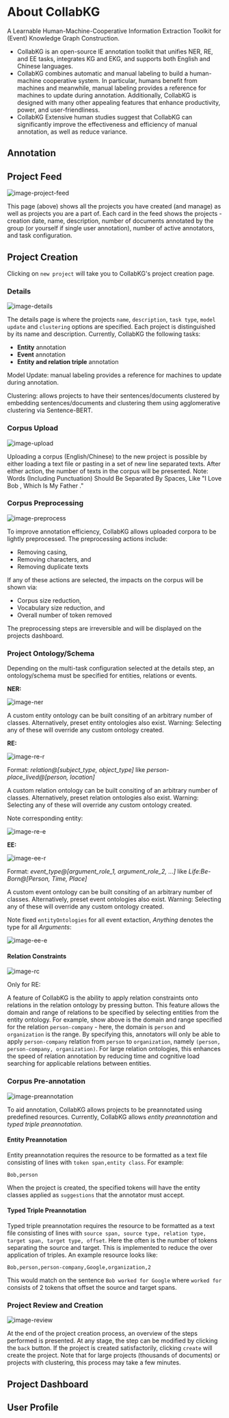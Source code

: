 # About CollabKG

A Learnable Human-Machine-Cooperative Information Extraction Toolkit for (Event) Knowledge Graph Construction.

- CollabKG is an open-source IE annotation toolkit that unifies NER, RE, and EE tasks, integrates KG and EKG, and supports both English and Chinese languages. 
- CollabKG combines automatic and manual labeling to build a human-machine cooperative system. In particular, humans benefit from machines and meanwhile, manual labeling provides a reference for machines to update during annotation. Additionally, CollabKG is designed with many other appealing features that enhance productivity, power, and user-friendliness.
- CollabKG Extensive human studies suggest that CollabKG can significantly improve the effectiveness and efficiency of manual annotation, as well as reduce variance.

## Annotation


## Project Feed

![image-project-feed](images/image-project-feed.jpg)

This page (above) shows all the projects you have created (and manage) as well as projects you are a part of. Each card in the feed shows the projects - creation date, name, description, number of documents annotated by the group (or yourself if single user annotation), number of active annotators, and task configuration.

## Project Creation

Clicking on `new project` will take you to CollabKG's project creation page.

### Details

![image-details](images/image-details.jpg)

The details page is where the projects `name`, `description`, `task type`, `model update` and `clustering` options are specified. Each project is distinguished by its name and description. Currently, CollabKG the following tasks:

- **Entity** annotation
- **Event** annotation
- **Entity and relation triple** annotation

Model Update: manual labeling provides a reference for machines to update during annotation.

Clustering: allows projects to have their sentences/documents clustered by embedding sentences/documents and clustering them using agglomerative clustering via Sentence-BERT.

### Corpus Upload

![image-upload](images/image-upload.jpg)

Uploading a corpus (English/Chinese) to the new project is possible by either loading a text file or pasting in a set of new line separated texts. After either action, the number of texts in the corpus will be presented.
Note: Words (Including Punctuation) Should Be Separated By Spaces, Like "I Love Bob , Which Is My Father ."

### Corpus Preprocessing

![image-preprocess](images/image-preprocess.jpg)

To improve annotation efficiency, CollabKG allows uploaded corpora to be lightly preprocessed. The preprocessing actions include:

- Removing casing,
- Removing characters, and
- Removing duplicate texts

If any of these actions are selected, the impacts on the corpus will be shown via:

- Corpus size reduction,
- Vocabulary size reduction, and
- Overall number of token removed

The preprocessing steps are irreversible and will be displayed on the projects dashboard. 

### Project Ontology/Schema
Depending on the multi-task configuration selected at the details step, an ontology/schema must be specified for entities, relations or events.

**NER:**

![image-ner](images/image-ner.jpg)

A custom entity ontology can be built consiting of an arbitrary number of classes. Alternatively, preset entity ontologies also exist. Warning: Selecting any of these will override any custom ontology created.

**RE:**

![image-re-r](images/image-re-r.jpg)

Format: *relation@[subject_type, object_type]* like *person-place_lived@[person, location]*

A custom relation ontology can be built consiting of an arbitrary number of classes. Alternatively, preset relation ontologies also exist. Warning: Selecting any of these will override any custom ontology created.

Note corresponding entity:

![image-re-e](images/image-re-e.jpg)

**EE:**

![image-ee-r](images/image-ee-r.jpg)

Format: *event_type@[argument_role_1, argument_role_2, ...]* like *Life:Be-Born@[Person, Time, Place]*

A custom event ontology can be built consiting of an arbitrary number of classes. Alternatively, preset event ontologies also exist. Warning: Selecting any of these will override any custom ontology created.

Note fixed `entityOntologies` for all event extaction, *Anything* denotes the type for all *Arguments*:

![image-ee-e](images/image-ee-e.jpg)

#### Relation Constraints

![image-rc](images/image-rc.jpg)

Only for RE:

A feature of CollabKG is the ability to apply relation constraints onto relations in the relation ontology by pressing button. This feature allows the domain and range of relations to be specified by selecting entities from the entity ontology. For example, show above is the domain and range specified for the relation `person-company` - here, the domain is `person` and `organization` is the range. By specifying this, annotators will only be able to apply `person-company` relation from `person` to `organization`, namely `(person, person-company, organization)`. For large relation ontologies, this enhances the speed of relation annotation by reducing time and cognitive load searching for applicable relations between entities.

### Corpus Pre-annotation

![image-preannotation](images/image-preannotation.jpg)

To aid annotation, CollabKG allows projects to be preannotated using predefined resources. Currently, CollabKG allows *entity preannotation* and *typed triple preannotation*.

#### Entity Preannotation

Entity preannotation requires the resource to be formatted as a text file consisting of lines with `token span,entity class`. For example:

```
Bob,person 
```

When the project is created, the specified tokens will have the entity classes applied as `suggestions` that the annotator must accept.

#### Typed Triple Preannotation

Typed triple preannotation requires the resource to be formatted as a text file consisting of lines with `source span, source type, relation type, target span, target type, offset`. Here the often is the number of tokens separating the source and target. This is implemented to reduce the over application of triples. An example resource looks like:

```
Bob,person,person-company,Google,organization,2
```

This would match on the sentence `Bob worked for Google` where `worked for` consists of 2 tokens that offset the source and target spans.

### Project Review and Creation

![image-review](images/image-review.jpg)

At the end of the project creation process, an overview of the steps performed is presented. At any stage, the step can be modified by clicking the `back` button. If the project is created satisfactorily, clicking `create` will create the project. Note that for large projects (thousands of documents) or projects with clustering, this process may take a few minutes. 


## Project Dashboard


## User Profile